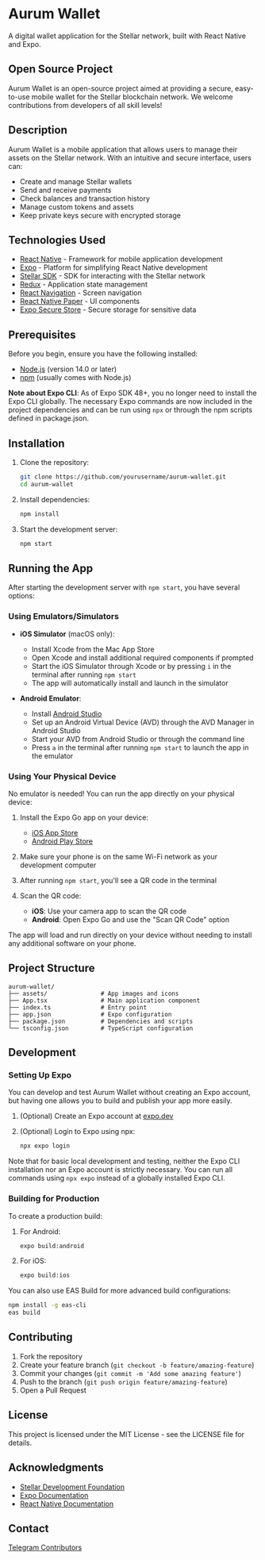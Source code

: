# Aurum Wallet

A digital wallet application for the Stellar network, built with React Native and Expo.


## Open Source Project

Aurum Wallet is an open-source project aimed at providing a secure, easy-to-use mobile wallet for the Stellar blockchain network. We welcome contributions from developers of all skill levels!

## Description

Aurum Wallet is a mobile application that allows users to manage their assets on the Stellar network. With an intuitive and secure interface, users can:

- Create and manage Stellar wallets
- Send and receive payments
- Check balances and transaction history
- Manage custom tokens and assets
- Keep private keys secure with encrypted storage

## Technologies Used

- [React Native](https://reactnative.dev/) - Framework for mobile application development
- [Expo](https://expo.dev/) - Platform for simplifying React Native development
- [Stellar SDK](https://stellar.org/) - SDK for interacting with the Stellar network
- [Redux](https://redux.js.org/) - Application state management
- [React Navigation](https://reactnavigation.org/) - Screen navigation
- [React Native Paper](https://reactnativepaper.com/) - UI components
- [Expo Secure Store](https://docs.expo.dev/versions/latest/sdk/securestore/) - Secure storage for sensitive data

## Prerequisites

Before you begin, ensure you have the following installed:
- [Node.js](https://nodejs.org/) (version 14.0 or later)
- [npm](https://www.npmjs.com/) (usually comes with Node.js)

**Note about Expo CLI**: As of Expo SDK 48+, you no longer need to install the Expo CLI globally. The necessary Expo commands are now included in the project dependencies and can be run using `npx` or through the npm scripts defined in package.json.

## Installation

1. Clone the repository:
   ```bash
   git clone https://github.com/yourusername/aurum-wallet.git
   cd aurum-wallet
   ```

2. Install dependencies:
   ```bash
   npm install
   ```

3. Start the development server:
   ```bash
   npm start
   ```

## Running the App

After starting the development server with `npm start`, you have several options:

### Using Emulators/Simulators

- **iOS Simulator** (macOS only):
  - Install Xcode from the Mac App Store
  - Open Xcode and install additional required components if prompted
  - Start the iOS Simulator through Xcode or by pressing `i` in the terminal after running `npm start`
  - The app will automatically install and launch in the simulator

- **Android Emulator**:
  - Install [Android Studio](https://developer.android.com/studio)
  - Set up an Android Virtual Device (AVD) through the AVD Manager in Android Studio
  - Start your AVD from Android Studio or through the command line
  - Press `a` in the terminal after running `npm start` to launch the app in the emulator

### Using Your Physical Device

No emulator is needed! You can run the app directly on your physical device:

1. Install the Expo Go app on your device:
   - [iOS App Store](https://apps.apple.com/app/expo-go/id982107779)
   - [Android Play Store](https://play.google.com/store/apps/details?id=host.exp.exponent)

2. Make sure your phone is on the same Wi-Fi network as your development computer

3. After running `npm start`, you'll see a QR code in the terminal

4. Scan the QR code:
   - **iOS**: Use your camera app to scan the QR code
   - **Android**: Open Expo Go and use the "Scan QR Code" option

The app will load and run directly on your device without needing to install any additional software on your phone.

## Project Structure

```
aurum-wallet/
├── assets/               # App images and icons
├── App.tsx               # Main application component
├── index.ts              # Entry point
├── app.json              # Expo configuration
├── package.json          # Dependencies and scripts
└── tsconfig.json         # TypeScript configuration
```

## Development

### Setting Up Expo

You can develop and test Aurum Wallet without creating an Expo account, but having one allows you to build and publish your app more easily.

1. (Optional) Create an Expo account at [expo.dev](https://expo.dev/signup)

2. (Optional) Login to Expo using npx:
   ```bash
   npx expo login
   ```

Note that for basic local development and testing, neither the Expo CLI installation nor an Expo account is strictly necessary. You can run all commands using `npx expo` instead of a globally installed Expo CLI.

### Building for Production

To create a production build:

1. For Android:
   ```bash
   expo build:android
   ```

2. For iOS:
   ```bash
   expo build:ios
   ```

You can also use EAS Build for more advanced build configurations:
```bash
npm install -g eas-cli
eas build
```

## Contributing

1. Fork the repository
2. Create your feature branch (`git checkout -b feature/amazing-feature`)
3. Commit your changes (`git commit -m 'Add some amazing feature'`)
4. Push to the branch (`git push origin feature/amazing-feature`)
5. Open a Pull Request

## License

This project is licensed under the MIT License - see the LICENSE file for details.

## Acknowledgments

- [Stellar Development Foundation](https://www.stellar.org/)
- [Expo Documentation](https://docs.expo.dev/)
- [React Native Documentation](https://reactnative.dev/docs/getting-started)

## Contact

[Telegram Contributors](t.me/aurumWallet) 
